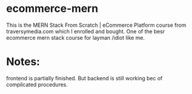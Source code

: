 # ecommerce-mern
This is the MERN Stack From Scratch | eCommerce Platform course from traversymedia.com which I enrolled and bought. One of the besr ecommerce mern stack course for layman /idiot like me.

# Notes:
frontend is partially finished. But backend is still working bec of compilcated procedures.

